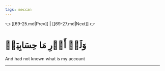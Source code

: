 ```yaml
---
tags: meccan
---
```


👈 [[69-25.md|Prev]] | [[69-27.md|Next]] 👉

# وَلَمۡ أَدۡرِ مَا حِسَابِيَهۡ

And had not known what is my account

---

